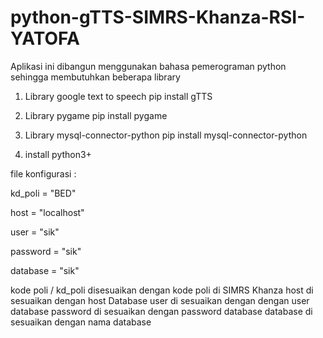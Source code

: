 # python-gTTS-SIMRS-Khanza-RSI-YATOFA
Aplikasi ini dibangun menggunakan bahasa pemerograman python sehingga membutuhkan beberapa library
1. Library google text to speech
   pip install gTTS

2. Library pygame
   pip install pygame

3. Library mysql-connector-python
   pip install mysql-connector-python

4. install python3+

file konfigurasi :

kd_poli = "BED"

host = "localhost"

user = "sik"

password = "sik"

database = "sik"


kode poli / kd_poli disesuaikan dengan kode poli di SIMRS Khanza
host di sesuaikan dengan host Database
user di sesuaikan dengan dengan user database
password di sesuaikan dengan password database
database di sesuaikan dengan nama database
